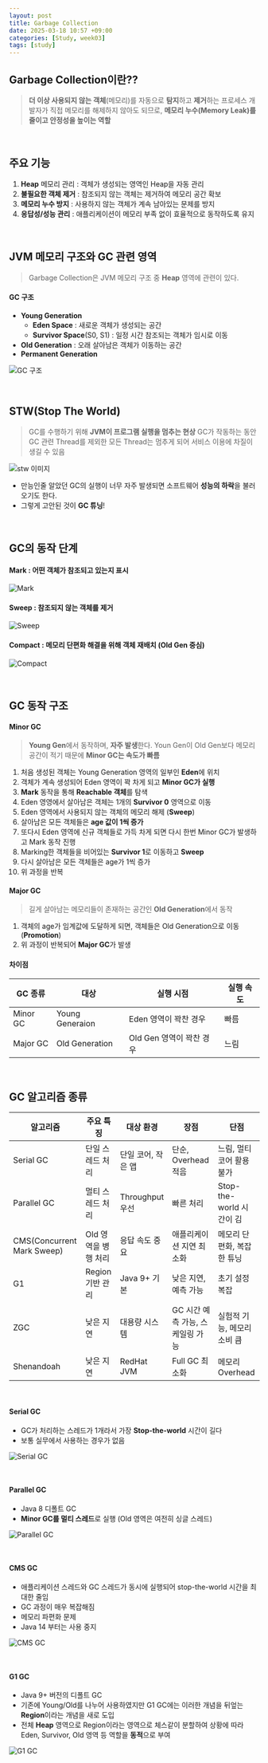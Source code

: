 ```yaml
---
layout: post
title: Garbage Collection
date: 2025-03-18 10:57 +09:00
categories: [Study, week03]
tags: [study]     
---
```


## Garbage Collection이란??

> **더 이상 사용되지 않는 객체**(메모리)를 자동으로 **탐지**하고 **제거**하는 프로세스
> 개발자가 직접 메모리를 해제하지 않아도 되므로, **메모리 누수(Memory Leak)를 줄이고 안정성을 높이는 역할**

<br>

## 주요 기능

1. **Heap** 메모리 관리 :  객체가 생성되는 영역인 Heap을 자동 관리
2. **불필요한 객체 제거** : 참조되지 않는 객체는 제거하여 메모리 공간 확보
3. **메모리 누수 방지** : 사용하지 않는 객체가 계속 남아있는 문제를 방지
4. **응답성/성능 관리** : 애플리케이션이 메모리 부족 없이 효율적으로 동작하도록 유지

<br>

## JVM 메모리 구조와 GC 관련 영역

> Garbage Collection은 JVM 메모리 구조 중 **Heap** 영역에 관련이 있다.

#### GC 구조

- **Young Generation**
  - **Eden Space** : 새로운 객체가 생성되는 공간
  - **Survivor Space**(S0, S1) : 일정 시간 참조되는 객체가 임시로 이동
- **Old Generation** : 오래 살아남은 객체가 이동하는 공간
- **Permanent Generation**

![GC 구조](https://blog.kakaocdn.net/dn/uETPz/btrUM4OIg77/9QhBgwvtNEaG8tIFNPI7Lk/img.png)

<br>

## STW(Stop The World)

> GC를 수행하기 위해 **JVM이 프로그램 실행을 멈추는 현상**
> GC가 작동하는 동안 GC 관련 Thread를 제외한 모든 Thread는 멈추게 되어 서비스 이용에 차질이 생길 수 있음

![stw 이미지](https://blog.opendocs.co.kr/wp-content/uploads/2022/03/GC_type1.png)

- 만능인줄 알았던 GC의 실행이 너무 자주 발생되면 소프트웨어 **성능의 하락**을 불러오기도 한다.
- 그렇게 고안된 것이 **GC 튜닝**!

<br>

## GC의 동작 단계

#### Mark : 어떤 객체가 참조되고 있는지 표시

![Mark](/assets/img/study/Week03_01.png)

#### Sweep : 참조되지 않는 객체를 제거

![Sweep](/assets/img/study/Week03_02.png)

#### Compact : 메모리 단편화 해결을 위해 객체 재배치 (Old Gen 중심)

![Compact](/assets/img/study/Week03_03.png)

<br>

## GC 동작 구조

#### Minor GC

> **Young Gen**에서 동작하며, **자주 발생**한다.
> Youn Gen이 Old Gen보다 메모리 공간이 적기 때문에 **Minor GC는 속도가 빠름**

1. 처음 생성된 객체는 Young Generation 영역의 일부인 **Eden**에 위치
2. 객체가 계속 생성되어 Eden 영역이 꽉 차게 되고 **Minor GC가 실행**
3. **Mark** 동작을 통해 **Reachable 객체**를 탐색
4. Eden 영영에서 살아남은 객체는 1개의 **Survivor 0** 영역으로 이동
5. Eden 영역에서 사용되지 않는 객체의 메모리 해제 (**Sweep**)
6. 살아남은 모든 객체들은 **age 값이 1씩 증가**
7. 또다시 Eden 영역에 신규 객체들로 가득 차게 되면 다시 한번 Minor GC가 발생하고 Mark 동작 진행
8. Marking한 객체들을 비어있는 **Survivor 1**로 이동하고 **Sweep**
9. 다시 살아남은 모든 객체들은 age가 1씩 증가
10. 위 과정을 반복

#### Major GC

> 길게 살아남는 메모리들이 존재하는 공간인 **Old Generation**에서 동작

1. 객체의 age가 임계값에 도달하게 되면, 객체들은 Old Generation으로 이동 (**Promotion**)
2. 위 과정이 반복되어 **Major GC**가 발생

#### 차이점 

| GC 종류 | 대상 | 실행 시점 | 실행 속도 |
|-|-|-|-|
| Minor GC | Young Generaion | Eden 영역이 꽉찬 경우 | 빠름 |
| Major GC | Old Generation | Old Gen 영역이 꽉찬 경우 | 느림 |


<br>

## GC 알고리즘 종류 

| 알고리즘 | 주요 특징 | 대상 환경 | 장점 | 단점 |
|-|-|-|-|-|
| Serial GC | 단일 스레드 처리 | 단일 코어, 작은 앱 | 단순, Overhead 적음 | 느림, 멀티코어 활용 불가 |
| Parallel GC | 멀티 스레드 처리 | Throughput 우선 | 빠른 처리 | Stop-the-world 시간이 김 |
| CMS(Concurrent Mark Sweep) | Old 영역을 병행 처리 | 응답 속도 중요 | 애플리케이션 지연 최소화 | 메모리 단편화, 복잡한 튜닝 |
| G1 | Region 기반 관리 | Java 9+ 기본 | 낮은 지연, 예측 가능 | 초기 설정 복잡 |
| ZGC | 낮은 지연 | 대용량 시스템 | GC 시간 예측 가능, 스케일링 가능 | 실험적 기능, 메모리 소비 큼 |
| Shenandoah | 낮은 지연 | RedHat JVM | Full GC 최소화 | 메모리 Overhead |

<br>

#### Serial GC

- GC가 처리하는 스레드가 1개라서 가장 **Stop-the-world** 시간이 길다
- 보통 실무에서 사용하는 경우가 없음

![Serial GC](https://blog.opendocs.co.kr/wp-content/uploads/2022/03/GC_type1.png)

<br>

#### Parallel GC

- Java 8 디폴트 GC
- **Minor GC를 멀티 스레드**로 실행 (Old 영역은 여전히 싱글 스레드)

![Parallel GC](/assets/img/study/Week03_04.png)

<br>

#### CMS GC

- 애플리케이션 스레드와 GC 스레드가 동시에 실행되어 stop-the-world 시간을 최대한 줄임
- GC 과정이 매우 복잡해짐
- 메모리 파편화 문제
- Java 14 부터는 사용 중지

![CMS GC](/assets/img/study/Week03_05.png)

<br>

#### G1 GC

- Java 9+ 버전의 디폴트 GC
- 기존에 Young/Old를 나누어 사용하였지만 G1 GC에는 이러한 개념을 뒤엎는 **Region**이라는 개념을 새로 도입
- 전체 **Heap** 영역으로 Region이라는 영역으로 체스같이 분할하여 상황에 따라 Eden, Survivor, Old 영역 등 역할을 **동적**으로 부여

![G1 GC](/assets/img/study/Week03_06.png)